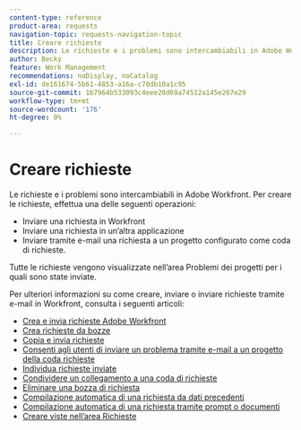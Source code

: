 ```yaml
---
content-type: reference
product-area: requests
navigation-topic: requests-navigation-topic
title: Creare richieste
description: Le richieste e i problemi sono intercambiabili in Adobe Workfront. È possibile creare richieste inviando una richiesta in Workfront, inviando una richiesta in un'altra applicazione o inviando tramite e-mail una richiesta a un progetto configurato come coda di richieste.
author: Becky
feature: Work Management
recommendations: noDisplay, noCatalog
exl-id: de161674-5b61-4853-a16a-c70db10a1c95
source-git-commit: 1b7964b533093c4eee20d69a74512a145e207e29
workflow-type: tm+mt
source-wordcount: '176'
ht-degree: 0%

---
```


# Creare richieste

<!--
{{highlighted-preview}}
-->

Le richieste e i problemi sono intercambiabili in Adobe Workfront. Per creare le richieste, effettua una delle seguenti operazioni:

* Inviare una richiesta in Workfront
* Inviare una richiesta in un’altra applicazione
* Inviare tramite e-mail una richiesta a un progetto configurato come coda di richieste.

Tutte le richieste vengono visualizzate nell’area Problemi dei progetti per i quali sono state inviate.

Per ulteriori informazioni su come creare, inviare o inviare richieste tramite e-mail in Workfront, consulta i seguenti articoli:

* [Crea e invia richieste Adobe Workfront](../../../manage-work/requests/create-requests/create-submit-requests.md)
* [Crea richieste da bozze](../../../manage-work/requests/create-requests/create-requests-from-drafts.md)
* [Copia e invia richieste](../../../manage-work/requests/create-requests/copy-and-submit-requests.md)
* [Consenti agli utenti di inviare un problema tramite e-mail a un progetto della coda richieste](../../../manage-work/requests/create-requests/enable-email-issues-into-projects.md)
* [Individua richieste inviate](../../../manage-work/requests/create-requests/locate-submitted-requests.md)
* [Condividere un collegamento a una coda di richieste](../../../manage-work/requests/create-requests/share-link-to-request-queue.md)
* [Eliminare una bozza di richiesta](../../../manage-work/requests/create-requests/delete-request-draft.md)
* [Compilazione automatica di una richiesta da dati precedenti](/help/quicksilver/manage-work/requests/create-requests/autofill-suggestions-from-previous.md)
* [Compilazione automatica di una richiesta tramite prompt o documenti](/help/quicksilver/manage-work/requests/create-requests/autofill-from-prompt-document.md)
* [Creare viste nell’area Richieste](/help/quicksilver/manage-work/requests/create-requests/create-views-for-requests-list.md)
